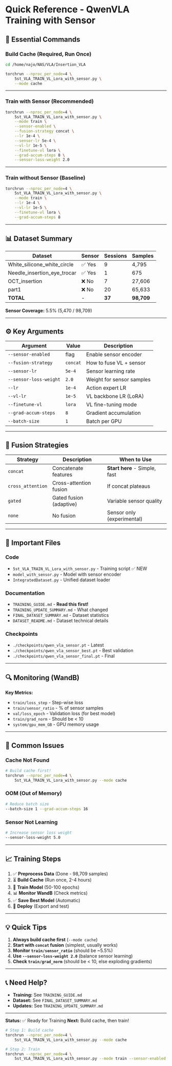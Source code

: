 # Quick Reference - QwenVLA Training with Sensor

## 🚀 Essential Commands

### Build Cache (Required, Run Once)
```bash
cd /home/najo/NAS/VLA/Insertion_VLA

torchrun --nproc_per_node=4 \
    5st_VLA_TRAIN_VL_Lora_with_sensor.py \
    --mode cache
```

---

### Train with Sensor (Recommended)
```bash
torchrun --nproc_per_node=4 \
    5st_VLA_TRAIN_VL_Lora_with_sensor.py \
    --mode train \
    --sensor-enabled \
    --fusion-strategy concat \
    --lr 1e-4 \
    --sensor-lr 5e-4 \
    --vl-lr 1e-5 \
    --finetune-vl lora \
    --grad-accum-steps 8 \
    --sensor-loss-weight 2.0
```

---

### Train without Sensor (Baseline)
```bash
torchrun --nproc_per_node=4 \
    5st_VLA_TRAIN_VL_Lora_with_sensor.py \
    --mode train \
    --lr 1e-4 \
    --vl-lr 1e-5 \
    --finetune-vl lora \
    --grad-accum-steps 8
```

---

## 📊 Dataset Summary

| Dataset | Sensor | Sessions | Samples |
|---------|--------|----------|---------|
| White_silicone_white_circle | ✅ Yes | 9 | 4,795 |
| Needle_insertion_eye_trocar | ✅ Yes | 1 | 675 |
| OCT_insertion | ❌ No | 7 | 27,606 |
| part1 | ❌ No | 20 | 65,633 |
| **TOTAL** | - | **37** | **98,709** |

**Sensor Coverage:** 5.5% (5,470 / 98,709)

---

## ⚙️ Key Arguments

| Argument | Value | Description |
|----------|-------|-------------|
| `--sensor-enabled` | flag | Enable sensor encoder |
| `--fusion-strategy` | `concat` | How to fuse VL + sensor |
| `--sensor-lr` | `5e-4` | Sensor learning rate |
| `--sensor-loss-weight` | `2.0` | Weight for sensor samples |
| `--lr` | `1e-4` | Action expert LR |
| `--vl-lr` | `1e-5` | VL backbone LR (LoRA) |
| `--finetune-vl` | `lora` | VL fine-tuning mode |
| `--grad-accum-steps` | `8` | Gradient accumulation |
| `--batch-size` | `1` | Batch per GPU |

---

## 🎯 Fusion Strategies

| Strategy | Description | When to Use |
|----------|-------------|-------------|
| `concat` | Concatenate features | **Start here** - Simple, fast |
| `cross_attention` | Cross-attention fusion | If concat plateaus |
| `gated` | Gated fusion (adaptive) | Variable sensor quality |
| `none` | No fusion | Sensor only (experimental) |

---

## 📁 Important Files

### Code
- `5st_VLA_TRAIN_VL_Lora_with_sensor.py` - Training script ✅ NEW
- `model_with_sensor.py` - Model with sensor encoder
- `IntegratedDataset.py` - Unified dataset loader

### Documentation
- `TRAINING_GUIDE.md` - **Read this first!**
- `TRAINING_UPDATE_SUMMARY.md` - What changed
- `FINAL_DATASET_SUMMARY.md` - Dataset statistics
- `DATASET_README.md` - Dataset technical details

### Checkpoints
- `./checkpoints/qwen_vla_sensor.pt` - Latest
- `./checkpoints/qwen_vla_sensor_best.pt` - Best validation
- `./checkpoints/qwen_vla_sensor_final.pt` - Final

---

## 🔍 Monitoring (WandB)

**Key Metrics:**
- `train/loss_step` - Step-wise loss
- `train/sensor_ratio` - % of sensor samples
- `val/loss_epoch` - Validation loss (for best model)
- `train/grad_norm` - Should be < 10
- `system/gpu_mem_GB` - GPU memory usage

---

## 🐛 Common Issues

### Cache Not Found
```bash
# Build cache first!
torchrun --nproc_per_node=4 \
    5st_VLA_TRAIN_VL_Lora_with_sensor.py --mode cache
```

### OOM (Out of Memory)
```bash
# Reduce batch size
--batch-size 1 --grad-accum-steps 16
```

### Sensor Not Learning
```bash
# Increase sensor loss weight
--sensor-loss-weight 5.0
```

---

## 📈 Training Steps

1. ✅ **Preprocess Data** (Done - 98,709 samples)
2. ⏳ **Build Cache** (Run once, 2-4 hours)
3. 🎯 **Train Model** (50-100 epochs)
4. 📊 **Monitor WandB** (Check metrics)
5. ✅ **Save Best Model** (Automatic)
6. 🚀 **Deploy** (Export and test)

---

## 💡 Quick Tips

1. **Always build cache first** (`--mode cache`)
2. **Start with `concat` fusion** (simplest, usually works)
3. **Monitor `train/sensor_ratio`** (should be ~5.5%)
4. **Use `--sensor-loss-weight 2.0`** (balance sensor learning)
5. **Check `train/grad_norm`** (should be < 10, else exploding gradients)

---

## 📞 Need Help?

- **Training:** See `TRAINING_GUIDE.md`
- **Dataset:** See `FINAL_DATASET_SUMMARY.md`
- **Updates:** See `TRAINING_UPDATE_SUMMARY.md`

---

**Status:** ✅ Ready for Training
**Next:** Build cache, then train!

```bash
# Step 1: Build cache
torchrun --nproc_per_node=4 \
    5st_VLA_TRAIN_VL_Lora_with_sensor.py --mode cache

# Step 2: Train
torchrun --nproc_per_node=4 \
    5st_VLA_TRAIN_VL_Lora_with_sensor.py --mode train --sensor-enabled
```
